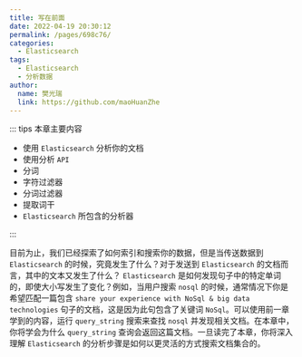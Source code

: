 ```yaml
---
title: 写在前面
date: 2022-04-19 20:30:12
permalink: /pages/698c76/
categories:
  - Elasticsearch
tags:
  - Elasticsearch
  - 分析数据
author: 
  name: 樊光瑞
  link: https://github.com/maoHuanZhe
---
```


::: tips 本章主要内容

- 使用 `Elasticsearch` 分析你的文档
- 使用分析 `API`
- 分词
- 字符过滤器
- 分词过滤器
- 提取词干
- `Elasticsearch` 所包含的分析器

:::

目前为止，我们已经探索了如何索引和搜索你的数据，但是当传送数据到 `Elasticsearch` 的时候，究竟发生了什么？对于发送到 `Elasticsearch` 的文档而言，其中的文本又发生了什么？
`Elasticsearch` 是如何发现句子中的特定单词的，即使大小写发生了变化？例如，当用户搜索 `nosql` 的时候，通常情况下你是希望匹配一篇包含 `share your experience with NoSql & big data technologies` 句子的文档，这是因为此句包含了关键词 `NoSql`。可以使用前一章学到的内容，运行 `query_string` 搜索来查找 `nosql` 并发现相关文档。在本章中，你将学会为什么 `query_string` 查询会返回这篇文档。一旦读完了本章，你将深入理解 `Elasticsearch` 的分析步骤是如何以更灵活的方式搜索文档集合的。
